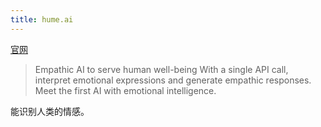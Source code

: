 ```yaml
---
title: hume.ai
---
```


[官网](https://hume.ai/)

> Empathic AI to serve human well-being
> With a single API call, interpret emotional expressions and generate empathic responses. Meet the first AI with emotional intelligence.

能识别人类的情感。